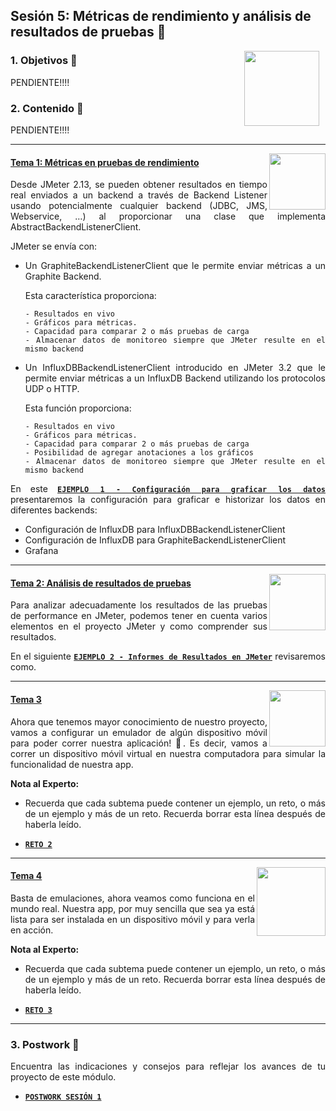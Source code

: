 ## Sesión 5: Métricas de rendimiento y análisis de resultados de pruebas 🤖

<img src="../images/android-kotlin.png" align="right" height="120" hspace="10">
<div style="text-align: justify;">

### 1. Objetivos :dart: 

PENDIENTE!!!!

### 2. Contenido :blue_book:

PENDIENTE!!!!

---

<img src="images/tools.png" align="right" height="90"> 

#### <ins>Tema 1: Métricas en pruebas de rendimiento</ins>

Desde JMeter 2.13, se pueden obtener resultados en tiempo real enviados a un backend a través de Backend Listener usando potencialmente cualquier backend (JDBC, JMS, Webservice, …) al proporcionar una clase que implementa AbstractBackendListenerClient.

  JMeter se envía con:

* Un GraphiteBackendListenerClient que le permite enviar métricas a un Graphite Backend.
  
    Esta característica proporciona:
  
      - Resultados en vivo
      - Gráficos para métricas.
      - Capacidad para comparar 2 o más pruebas de carga
      - Almacenar datos de monitoreo siempre que JMeter resulte en el mismo backend
* Un InfluxDBBackendListenerClient introducido en JMeter 3.2 que le permite enviar métricas a un InfluxDB Backend utilizando los protocolos UDP o HTTP. 
  
  Esta función proporciona:

      - Resultados en vivo
      - Gráficos para métricas.
      - Capacidad para comparar 2 o más pruebas de carga
      - Posibilidad de agregar anotaciones a los gráficos
      - Almacenar datos de monitoreo siempre que JMeter resulte en el mismo backend
  
En este [**`EJEMPLO 1 - Configuración para graficar los datos`**](./Ejemplo-01) presentaremos la configuración para graficar e historizar los datos en diferentes backends:

  - Configuración de InfluxDB para InfluxDBBackendListenerClient
  - Configuración de InfluxDB para GraphiteBackendListenerClient
  - Grafana

---

<img src="images/structure.png" align="right" height="90"> 

#### <ins>Tema 2: Análisis de resultados de pruebas</ins>

Para analizar adecuadamente los resultados de las pruebas de performance en JMeter, podemos tener en cuenta varios elementos en el proyecto JMeter y como comprender sus resultados. 
  
En el siguiente [**`EJEMPLO 2 - Informes de Resultados en JMeter`**](./Ejemplo-02) revisaremos como.

---

<img src="images/emulator.jpg" align="right" height="90"> 

#### <ins>Tema 3</ins>

Ahora que tenemos mayor conocimiento de nuestro proyecto, vamos a configurar un emulador de algún dispositivo móvil para poder correr nuestra aplicación! :iphone:. Es decir, vamos a correr un dispositivo móvil virtual en nuestra computadora para simular la funcionalidad de nuestra app.

**Nota al Experto:**
  
 + Recuerda que cada subtema puede contener un ejemplo, un reto, o más de un ejemplo y más de un reto. Recuerda borrar esta línea después de haberla leído.
- [**`RETO 2`**](./Reto-02)
---

<img src="images/chaomi.png" align="right" height="110"> 

#### <ins>Tema 4</ins>

Basta de emulaciones, ahora veamos como funciona en el mundo real. Nuestra app, por muy sencilla que sea ya está lista para ser instalada en un dispositivo móvil y para verla en acción.

**Nota al Experto:**
  
 + Recuerda que cada subtema puede contener un ejemplo, un reto, o más de un ejemplo y más de un reto. Recuerda borrar esta línea después de haberla leído.
- [**`RETO 3`**](./Reto-03)
---

### 3. Postwork :memo:

Encuentra las indicaciones y consejos para reflejar los avances de tu proyecto de este módulo.

- [**`POSTWORK SESIÓN 1`**](./Postwork/)

<br/>


</div>

